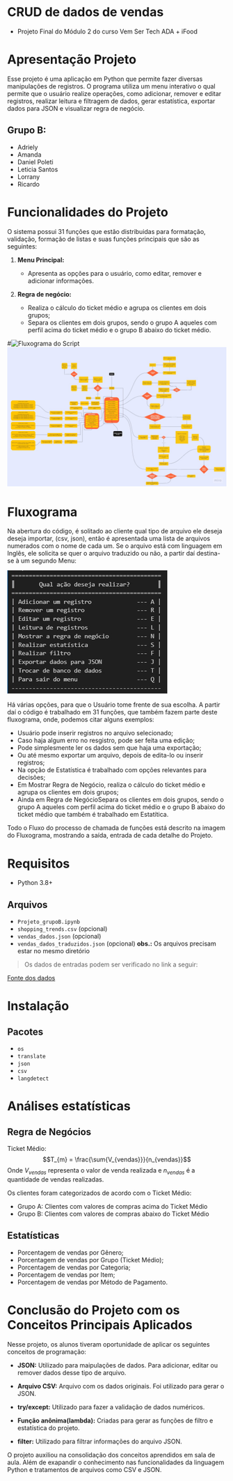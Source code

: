 # CRUD de dados de vendas
- Projeto Final do Módulo 2 do curso Vem Ser Tech ADA + iFood

# Apresentação Projeto
Esse projeto é uma aplicação em Python que permite fazer diversas manipulações de registros. O programa utiliza um menu interativo o qual permite que o usuário realize operações, como adicionar, remover e editar registros, realizar leitura e filtragem de dados, gerar estatística, exportar dados para JSON e visualizar regra de negócio.

 ## Grupo B:

- Adriely
- Amanda
- Daniel Poleti 
- Leticia Santos
- Lorrany 
- Ricardo

# Funcionalidades do Projeto

O sistema possui 31 funções que estão distribuidas para formatação, validação, formação de listas e suas funções principais que são as seguintes:

1. **Menu Principal:**
    - Apresenta as opções para o usuário, como editar, remover e adicionar informações. 

2. **Regra de negócio:**
    - Realiza o cálculo do ticket médio e agrupa os clientes em dois grupos; 
    - Separa os clientes em dois grupos, sendo o grupo A aqueles com perfil acima do ticket médio e o grupo B abaixo do ticket médio.

#![Fluxograma do Script](https://miro.com/app/board/uXjVNNQHetw=/?moveToViewport=-5856,-879,7669,3565&embedId=44500891566)
![Fluxograma](Flowchart.jpg)

# Fluxograma 

Na abertura do código, é solitado ao cliente qual tipo de arquivo ele deseja deseja importar, (csv, json), então é apresentada uma lista de arquivos numerados com o nome de cada um. 
Se o arquivo está com linguagem em Inglês, ele solicita se quer o arquivo traduzido ou não, a partir daí  destina-se à um segundo Menu:

![menu 2023-11-23 at 16.00.41.jpeg](https://github.com/Grupo-B-Turma-2-Ada-VemSerTech/Projeto_Mod02_Ada_VemSerTech/blob/e447a83228a85b68faa8474515645ef28a19e4f2/menu%202023-11-23%20at%2016.00.41.jpeg)

Há várias opções, para que o Usuário tome frente de sua escolha.
A partir daí o código é trabalhado em 31 funções, que também fazem parte deste fluxograma, onde, podemos citar alguns exemplos:

- Usuário pode inserir registros no arquivo selecionado;
- Caso haja algum erro no resgistro, pode ser feita uma edição;
- Pode simplesmente ler os dados sem que haja uma exportação;
- Ou até mesmo exportar um arquivo, depois de edita-lo ou inserir registros;
- Na opção de Estatística é trabalhado com opções relevantes para decisões;
- Em Mostrar Regra de Negócio, realiza o cálculo do ticket médio e agrupa os clientes em dois grupos; 
- Ainda em Regra de NegócioSepara os clientes em dois grupos, sendo o grupo A aqueles com perfil acima do ticket médio e o grupo B abaixo do ticket médio que também é trabalhado em Estatítica.

Todo o Fluxo do processo de chamada de funções está descrito na imagem do Fluxograma, mostrando a saída, entrada de cada detalhe do Projeto.

# Requisitos
- Python 3.8+

 ## Arquivos
- `Projeto_grupoB.ipynb`
- `shopping_trends.csv` (opcional)
- `vendas_dados.json` (opcional)
- `vendas_dados_traduzidos.json` (opcional)
 **obs.:** Os arquivos precisam estar no mesmo diretório

 > Os dados de entradas podem ser verificado no link a seguir:

[Fonte dos dados](https://www.kaggle.com/datasets/iamsouravbanerjee/customer-shopping-trends-dataset)


# Instalação
## Pacotes
- ``os``
- ``translate``
- ``json``
- ``csv``
- ``langdetect``


# Análises estatísticas
## Regra de Negócios
Ticket Médio:
$$T_{m} = \frac{\sum{V_{vendas}}}{n_{vendas}}$$
Onde $V_{vendas}$ representa o valor de venda realizada e $n_{vendas}$ é a quantidade de vendas realizadas.

Os clientes foram categorizados de acordo com o Ticket Médio:
- Grupo A: Clientes com valores de compras acima do Ticket Médio
- Grupo B: Clientes com valores de compras abaixo do Ticket Médio


## Estatísticas
- Porcentagem de vendas por Gênero;
- Porcentagem de vendas por Grupo (Ticket Médio);
- Porcentagem de vendas por Categoria;
- Porcentagem de vendas por Item;
- Porcentagem de vendas por Método de Pagamento.

# Conclusão do Projeto com os Conceitos Principais Aplicados

Nesse projeto, os alunos tiveram oportunidade de aplicar os seguintes conceitos de programação:
- **JSON:** Utilizado para maipulações de dados. Para adicionar, editar ou remover dados desse tipo de arquivo.

- **Arquivo CSV:** Arquivo com os dados originais. Foi utilizado para gerar o JSON.

- **try/except:** Utilizado para fazer a validação de dados numéricos.

- **Função anônima(lambda):** Criadas para gerar as funções de filtro e estatística do projeto.

- **filter:** Utilizado para filtrar informações do arquivo JSON.

O projeto auxiliou na consolidação dos conceitos aprendidos em sala de aula. Além de exapandir o conhecimento nas funcionalidades da linguagem Python e tratamentos de arquivos como CSV e JSON.

